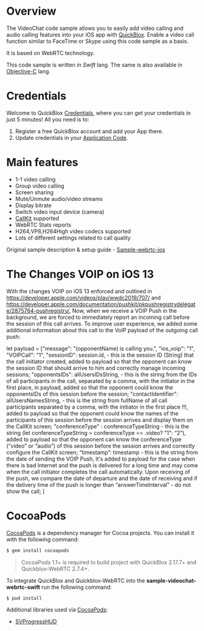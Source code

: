 # Overview
The VideoChat code sample allows you to easily add video calling and audio calling features into your iOS app with [QuickBlox](https://quickblox.com). Enable a video call function similar to FaceTime or Skype using this code sample as a basis.

It is based on WebRTC technology.

This code sample is written in *Swift* lang.
The same is also available in [Objective-C](https://github.com/QuickBlox/quickblox-ios-sdk/blob/master/sample-videochat-webrtc) lang.

# Credentials

Welcome to QuickBlox [Credentials](https://docs.quickblox.com/docs/ios-quick-start), where you can get your credentials in just 5 minutes! All you need is to:

1. Register a free QuickBlox account and add your App there.
2. Update credentials in your [Application Code](https://docs.quickblox.com/docs/ios-setup#initialize-quickblox-sdk).

# Main features
* 1-1 video calling
* Group video calling
* Screen sharing
* Mute/Unmute audio/video streams
* Display bitrate
* Switch video input device (camera) 
* [CallKit](https://developer.apple.com/documentation/callkit) supported
* WebRTC Stats reports
* H264,VP8,H264High video codecs supported
* Lots of different settings related to call quality 

Original sample description & setup guide - [Sample-webrtc-ios](https://docs.quickblox.com/docs/ios-video-calling)

# The Сhanges VOIP on iOS 13

With the changes VOIP on iOS 13 enforced and outlined in https://developer.apple.com/videos/play/wwdc2019/707/ and https://developer.apple.com/documentation/pushkit/pkpushregistrydelegate/2875784-pushregistry/,
Now, when we receive a VOIP Push in the background, we are forced to immediately report an incoming call before the session of this call arrives. To improve user experience, we added some additional information about this call to the VoIP payload of the outgoing call push:

let payload = ["message": "\(opponentName) is calling you.",
    "ios_voip": "1",
    "VOIPCall": "1",
    "sessionID": session.id, - this is the session ID (String) that the call initiator created, added to payload so that the opponent can know the session ID that should arrive to him and correctly manage incoming sessions;
    "opponentsIDs": allUsersIDsString, - this is the string from the IDs of all participants in the call, separated by a comma, with the initiator in the first place, in payload, added so that the opponent could know the opponentsIDs of this session before the session;
    "contactIdentifier": allUsersNamesString, - this is the string from fullName of all call participants separated by a comma, with the initiator in the first place !!!, added to payload so that the opponent could know the names of the participants of this session before the session arrives and display them on the CallKit screen;
    "conferenceType" : conferenceTypeString - this is the string (let conferenceTypeString = conferenceType == .video? "1": “2”), added to payload so that the opponent can know the conferenceType (“video” or “audio”) of this session before the session arrives and correctly configure the CallKit screen;
    “timestamp”: timestamp - this is the string from the date of sending the VOIP Push, it's added to payload for the case when there is bad Internet  and the push is delivered for a long time and may come when the call initiator completes the call automatically. Upon receiving  of the push, we compare the date of departure and the date of receiving and if the delivery time of the push is longer than “answerTimeInterval” - do not show the call;
]

# CocoaPods

[CocoaPods](https://cocoapods.org) is a dependency manager for Cocoa projects. You can install it with the following command:

```bash
$ gem install cocoapods
```

> CocoaPods 1.1+ is required to build project with QuickBlox 2.17.7+ and Quickblox-WebRTC 2.7.4+.

To integrate QuickBlox and Quickblox-WebRTC into the **sample-videochat-webrtc-swift** run the following command:

```bash
$ pod install
```
Additional libraries used via [CocoaPods](https://cocoapods.org):

* [SVProgressHUD](https://github.com/TransitApp/SVProgressHUD.git/)
